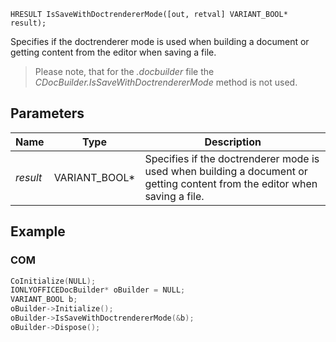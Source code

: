 `HRESULT IsSaveWithDoctrendererMode([out, retval] VARIANT_BOOL* result);`

Specifies if the doctrenderer mode is used when building a document or getting content from the editor when saving a file.

> Please note, that for the *.docbuilder* file the *CDocBuilder.IsSaveWithDoctrendererMode* method is not used.

## Parameters

| Name     | Type            | Description                                                                                                                |
| -------- | --------------- | -------------------------------------------------------------------------------------------------------------------------- |
| *result* | VARIANT\_BOOL\* | Specifies if the doctrenderer mode is used when building a document or getting content from the editor when saving a file. |

## Example

### COM

```cpp
CoInitialize(NULL);
IONLYOFFICEDocBuilder* oBuilder = NULL;
VARIANT_BOOL b;
oBuilder->Initialize();
oBuilder->IsSaveWithDoctrendererMode(&b);
oBuilder->Dispose();
```
